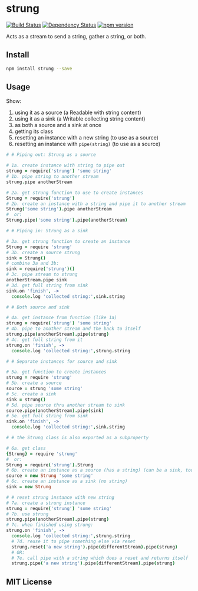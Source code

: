 # strung
[![Build Status](https://travis-ci.org/elidoran/strung.svg?branch=master)](https://travis-ci.org/elidoran/strung)
[![Dependency Status](https://gemnasium.com/elidoran/strung.png)](https://gemnasium.com/elidoran/strung)
[![npm version](https://badge.fury.io/js/strung.svg)](http://badge.fury.io/js/strung)

Acts as a stream to send a string, gather a string, or both.

## Install

```sh
npm install strung --save
```

## Usage

Show:

1. using it as a source (a Readable with string content)
2. using it as a sink (a Writable collecting string content)
3. as both a source and a sink at once
4. getting its class
5. resetting an instance with a new string (to use as a source)
6. resetting an instance with `pipe(string)` (to use as a source)

```coffeescript
# # Piping out: Strung as a source

# 1a. create instance with string to pipe out
strung = require('strung') 'some string'
# 1b. pipe string to another stream
strung.pipe anotherStream

# 2a. get strung function to use to create instances
Strung = require('strung')
# 2b. create an instance with a string and pipe it to another stream
Strung('some string').pipe anotherStream
#  or:
Strung.pipe('some string').pipe(anotherStream)

# # Piping in: Strung as a sink

# 3a. get strung function to create an instance
Strung = require 'strung'
# 3b. create a source strung
sink = Strung()
# combine 3a and 3b:
sink = require('strung')()
# 3c. pipe stream to strung
anotherStream.pipe sink
# 3d. get full string from sink
sink.on 'finish', ->
  console.log 'collected string:',sink.string

# # Both source and sink

# 4a. get instance from function (like 1a)
strung = require('strung') 'some string'
# 4b. pipe to another stream and the back to itself
strung.pipe(anotherStream).pipe(strung)
# 4c. get full string from it
strung.on 'finish', ->
  console.log 'collected string:',strung.string

# # Separate instances for source and sink

# 5a. get function to create instances
strung = require 'strung'
# 5b. create a source
source = strung 'some string'
# 5c. create a sink
sink = strung()
# 5d. pipe source thru another stream to sink
source.pipe(anotherStream).pipe(sink)
# 5e. get full string from sink
sink.on 'finish', ->
  console.log 'collected string:',sink.string

# # the Strung class is also exported as a subproperty

# 6a. get class
{Strung} = require 'strung'
#  or:
Strung = require('strung').Strung
# 6b. create an instance as a source (has a string) (can be a sink, too)
source = new Strung 'some string'
# 6c. create an instance as a sink (no string)
sink = new Strung

# # reset strung instance with new string
# 7a. create a strung instance
strung = require('strung') 'some string'
# 7b. use strung
strung.pipe(anotherStream).pipe(strung)
# 7c. when finished using strung:
strung.on 'finish', ->
  console.log 'collected string:',strung.string
  # 7d. reuse it to pipe something else via reset
  strung.reset('a new string').pipe(differentStream).pipe(strung)
  # OR:
  # 7e. call pipe with a string which does a reset and returns itself
  strung.pipe('a new string').pipe(differentStream).pipe(strung)
```

## MIT License
